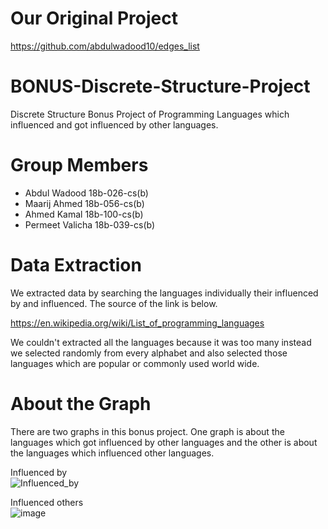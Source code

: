# Our Original Project 

https://github.com/abdulwadood10/edges_list


# BONUS-Discrete-Structure-Project
Discrete Structure Bonus Project of Programming Languages which influenced and got influenced by other languages.

# Group Members

- Abdul Wadood 18b-026-cs(b)
- Maarij Ahmed 18b-056-cs(b)
- Ahmed Kamal  18b-100-cs(b)
- Permeet Valicha 18b-039-cs(b)

# Data Extraction

We extracted data by searching the languages individually their influenced by and influenced. The source of the link is below.

https://en.wikipedia.org/wiki/List_of_programming_languages

We couldn't extracted all the languages because it was too many instead we selected randomly from every alphabet and also selected those languages which are popular or commonly used world wide.  

# About the Graph

There are two graphs in this bonus project. One graph is about the languages which got influenced by other languages and the other is about the languages which influenced other languages. 

Influenced by<br>
![Influenced_by](https://user-images.githubusercontent.com/45212721/144710780-cfd03f72-adbc-4769-bd18-6f75614b056e.png)

Influenced others <br>
![image](https://user-images.githubusercontent.com/45212721/144710799-e796b2b0-eb54-481c-b58d-ceb455a2280c.png)


